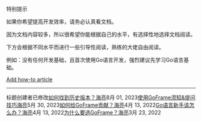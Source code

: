 特别提示

如果你希望提高开发效率，请务必认真看文档。

因为文档内容较多，所以很希望你能根据自己的水平，有选择性地选择文档阅读。

下方会根据不同水平而进行一些引导性阅读，熟练的大佬自由阅读。

例如：没有任何开发基础，且首次使用Go语言开发，强烈建议先学习Go语言基础。

[Add how-to article](https://goframe.org?createDialogSpaceKey=gf&createDialogBlueprintId=a4700d44-e8e2-42a0-8f5d-5f84ea6ccf94)

* * *

标题创建者已修改[如何找到历史版本？](/docs/其他资料/文档小助手-向导/如何找到历史版本？)[海亮](/display/~hailaz)8月 01, 2023[使用GoFrame须知&提问技巧](/docs/其他资料/文档小助手-向导/使用GoFrame须知&提问技巧)[海亮](/display/~hailaz)5月 30, 2023[如何给GoFrame贡献？](/docs/其他资料/文档小助手-向导/如何给GoFrame贡献？)[海亮](/display/~hailaz)4月 13, 2022[Go语言新手该怎么办？](/docs/其他资料/文档小助手-向导/Go语言新手该怎么办？)[海亮](/display/~hailaz)4月 13, 2022[为什么要选GoFrame？](/docs/其他资料/文档小助手-向导/为什么要选GoFrame？)[海亮](/display/~hailaz)3月 23, 2022